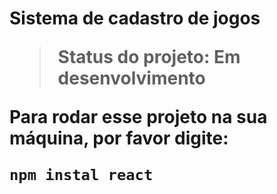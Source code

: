 <h1>Sistema de cadastro de jogos </>

> Status do projeto: Em desenvolvimento

Para rodar esse projeto na sua máquina, por favor digite:

```
npm instal react
```

